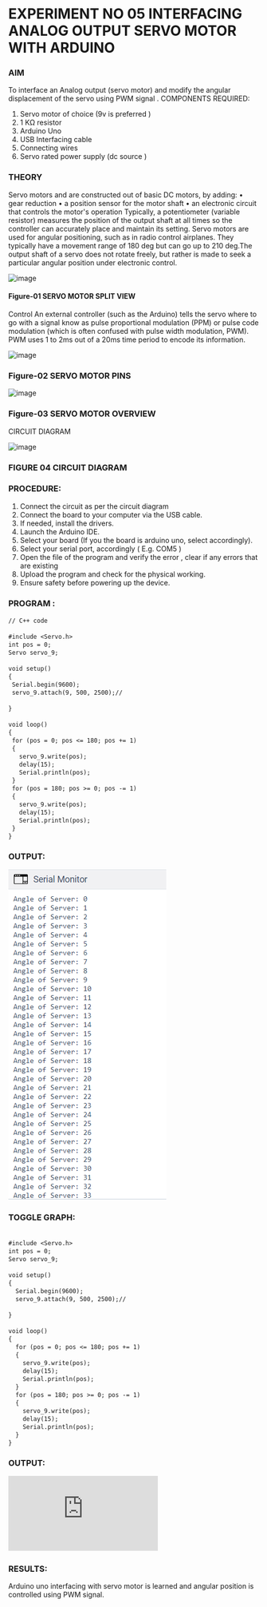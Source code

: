 # EXPERIMENT NO 05 INTERFACING ANALOG OUTPUT SERVO MOTOR WITH ARDUINO

### AIM
To interface an Analog output (servo motor) and modify the angular displacement of the servo using PWM signal .
COMPONENTS REQUIRED:
1.	Servo motor of choice (9v is preferred )
2.	1 KΩ resistor 
3.	Arduino Uno 
4.	USB Interfacing cable 
5.	Connecting wires 
6.	Servo rated power supply (dc source )


### THEORY
Servo motors and are constructed out of basic DC motors, by adding:
•	 gear reduction
•	 a position sensor for the motor shaft
•	 an electronic circuit that controls the motor's operation
Typically, a potentiometer (variable resistor) measures the position of the output shaft at all times so the controller can accurately place and maintain its setting.
Servo motors are used for angular positioning, such as in radio control airplanes.  They typically have a movement range of 180 deg but can go up to 210 deg.The output shaft of a servo does not rotate freely, but rather is made to seek a particular angular position under electronic control. 


![image](https://user-images.githubusercontent.com/36288975/163544439-1f477927-fcd4-42f0-9ce4-c863fdbf1210.png)



#### Figure-01 SERVO MOTOR SPLIT VIEW 
Control 
An external controller (such as the Arduino) tells the servo where to go with a signal know as pulse proportional modulation (PPM) or pulse code modulation (which is often confused with pulse width modulation, PWM). PWM uses 1 to 2ms out of a 20ms time period to encode its information.
 
 
 ![image](https://user-images.githubusercontent.com/36288975/163544482-3027136f-7135-4f3d-a23f-8dc2fe04194d.png)

### Figure-02 SERVO MOTOR PINS

 ![image](https://user-images.githubusercontent.com/36288975/163544513-ca497421-e6ba-4f91-871f-5cfba77f22a8.png)


### Figure-03 SERVO MOTOR OVERVIEW 

 


 





CIRCUIT DIAGRAM
 
 
 ![image](https://user-images.githubusercontent.com/36288975/163544618-6eb8a7b5-7f1a-428a-8d9f-fd899b145efb.png)

### FIGURE 04 CIRCUIT DIAGRAM

### PROCEDURE:
1.	Connect the circuit as per the circuit diagram 
2.	Connect the board to your computer via the USB cable.
3.	If needed, install the drivers.
4.	Launch the Arduino IDE.
5.	Select your board (If you the board is arduino uno, select accordingly).
6.	Select your serial port, accordingly ( E.g. COM5 )
7.	Open the file of the program  and verify the error , clear if any errors that are existing 
8.	Upload the program and check for the physical working. 
9.	Ensure safety before powering up the device.


### PROGRAM :
 ```
 // C++ code

#include <Servo.h>
int pos = 0;
Servo servo_9;

void setup()
{
  Serial.begin(9600);
  servo_9.attach(9, 500, 2500);//
  
}

void loop()
{
  for (pos = 0; pos <= 180; pos += 1) 
  {
    servo_9.write(pos);
    delay(15);
  	Serial.println(pos);
  }
  for (pos = 180; pos >= 0; pos -= 1) 
  {
    servo_9.write(pos);
    delay(15);
  	Serial.println(pos);
  }
}

```

### OUTPUT:
![](https://github.com/Kishore00007/EXPERIMENT-NO--05-INTERFACING-ANALOG-OUTPUT-SERVO-MOTOR-WITH-ARDUINO-/blob/main/ex5'1.png)


### TOGGLE GRAPH:
```// C++ code

#include <Servo.h>
int pos = 0;
Servo servo_9;

void setup()
{
  Serial.begin(9600);
  servo_9.attach(9, 500, 2500);//
  
}

void loop()
{
  for (pos = 0; pos <= 180; pos += 1) 
  {
    servo_9.write(pos);
    delay(15);
  	Serial.println(pos);
  }
  for (pos = 180; pos >= 0; pos -= 1) 
  {
    servo_9.write(pos);
    delay(15);
  	Serial.println(pos);
  }
}

```

### OUTPUT:
![](https://github.com/Kishore00007/EXPERIMENT-NO--05-INTERFACING-ANALOG-OUTPUT-SERVO-MOTOR-WITH-ARDUINO-/blob/main/ex5'2.html)

### RESULTS: 
Arduino uno interfacing with servo motor is learned and angular position is controlled using PWM signal.
